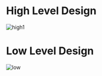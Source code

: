# High Level Design

![high1](https://user-images.githubusercontent.com/39005938/115011965-dfc9e680-9ecc-11eb-8479-011cfda083c1.PNG)


# Low Level Design

![low](https://user-images.githubusercontent.com/39005938/115011989-e5bfc780-9ecc-11eb-9f80-a02d1710a098.PNG)
